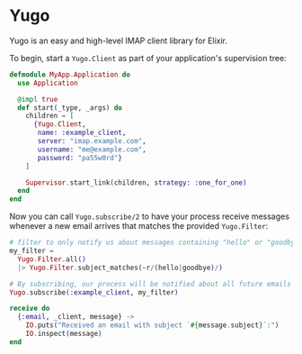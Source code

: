 # Yugo

Yugo is an easy and high-level IMAP client library for Elixir.


To begin, start a `Yugo.Client` as part of your application's supervision tree:
```elixir
defmodule MyApp.Application do
  use Application

  @impl true
  def start(_type, _args) do
    children = [
      {Yugo.Client,
       name: :example_client,
       server: "imap.example.com",
       username: "me@example.com",
       password: "pa55w0rd"}
    ]

    Supervisor.start_link(children, strategy: :one_for_one)
  end
end
```

Now you can call `Yugo.subscribe/2` to have your process receive messages whenever a new email arrives that matches the provided `Yugo.Filter`:

```elixir
# filter to only notify us about messages containing "hello" or "goodbye" in the subject:
my_filter =
  Yugo.Filter.all()
  |> Yugo.Filter.subject_matches(~r/(hello|goodbye)/)

# By subscribing, our process will be notified about all future emails that match the filter.
Yugo.subscribe(:example_client, my_filter)

receive do
  {:email, _client, message} ->
    IO.puts("Received an email with subject `#{message.subject}`:")
    IO.inspect(message)
end
```
